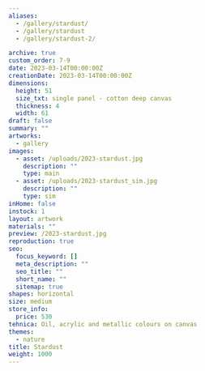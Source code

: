 ```yaml
---
aliases:
  - /gallery/stardust/
  - /gallery/stardust
  - /gallery/stardust-2/

archive: true
custom_order: 7-9
date: 2023-03-14T00:00:00Z
creationDate: 2023-03-14T00:00:00Z
dimensions:
  height: 51
  size_txt: single panel - cotton deep canvas
  thickness: 4
  width: 61
draft: false
summary: ""
artworks:
  - gallery
images:
  - asset: /uploads/2023-stardust.jpg
    description: ""
    type: main
  - asset: /uploads/2023-stardust_sim.jpg
    description: ""
    type: sim
inHome: false
instock: 1
layout: artwork
materials: ""
preview: /2023-stardust.jpg
reproduction: true
seo:
  focus_keyword: []
  meta_description: ""
  seo_title: ""
  short_name: ""
  sitemap: true
shapes: horizontal
size: medium
store_info:
  price: 530
tehnica: Oil, acrylic and metallic colours on canvas
themes:
  - nature
title: Stardust
weight: 1000
---
```

